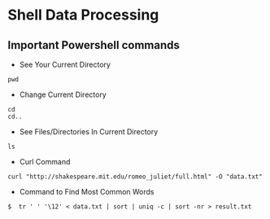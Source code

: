 # Shell Data Processing 

## Important Powershell commands
- See Your Current Directory
```
pwd
```
- Change Current Directory
```
cd
cd..
```
- See Files/Directories In Current Directory
```
ls
```
- Curl Command
```
curl "http://shakespeare.mit.edu/romeo_juliet/full.html" -O "data.txt"
```
- Command to Find Most Common Words
```
$  tr ' ' '\12' < data.txt | sort | uniq -c | sort -nr > result.txt
```
    